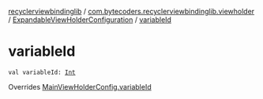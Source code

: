 [recyclerviewbindinglib](../../index.md) / [com.bytecoders.recyclerviewbindinglib.viewholder](../index.md) / [ExpandableViewHolderConfiguration](index.md) / [variableId](./variable-id.md)

# variableId

`val variableId: `[`Int`](https://kotlinlang.org/api/latest/jvm/stdlib/kotlin/-int/index.html)

Overrides [MainViewHolderConfig.variableId](../-main-view-holder-config/variable-id.md)

